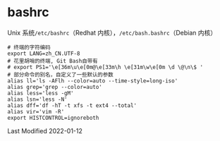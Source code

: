 # bashrc

Unix 系统`/etc/bashrc`（Redhat 内核），`/etc/bash.bashrc`（Debian 内核）

```
# 终端的字符编码
export LANG=zh_CN.UTF-8
# 花里胡哨的终端, Git Bash自带有
# export PS1='\e[36m\u\e[0m@\e[33m\h \e[31m\w\e[0m \d \@\n\$ '
# 部分命令的别名，自定义了一些默认的参数
alias ll='ls -AFlh --color=auto --time-style=long-iso'
alias grep='grep --color=auto'
alias less='less -gM'
alias lsn='less -N'
alias dff='df -hT -t xfs -t ext4 --total'
alias vir='vim -R'
export HISTCONTROL=ignoreboth
```

Last Modified 2022-01-12
